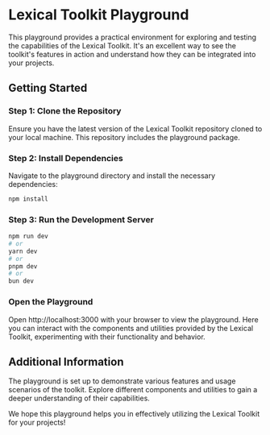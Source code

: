 # Lexical Toolkit Playground

This playground provides a practical environment for exploring and testing the capabilities of the Lexical Toolkit. It's an excellent way to see the toolkit's features in action and understand how they can be integrated into your projects.

## Getting Started

### Step 1: Clone the Repository

Ensure you have the latest version of the Lexical Toolkit repository cloned to your local machine. This repository includes the playground package.

### Step 2: Install Dependencies

Navigate to the playground directory and install the necessary dependencies:

```bash
npm install
```

### Step 3: Run the Development Server

```bash
npm run dev
# or
yarn dev
# or
pnpm dev
# or
bun dev
```

### Open the Playground

Open http://localhost:3000 with your browser to view the playground. Here you can interact with the components and utilities provided by the Lexical Toolkit, experimenting with their functionality and behavior.

## Additional Information

The playground is set up to demonstrate various features and usage scenarios of the toolkit. Explore different components and utilities to gain a deeper understanding of their capabilities.

We hope this playground helps you in effectively utilizing the Lexical Toolkit for your projects!

